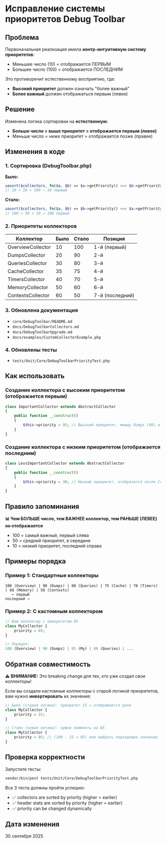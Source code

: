 # Исправление системы приоритетов Debug Toolbar

## Проблема

Первоначальная реализация имела **контр-интуитивную систему приоритетов**:
- Меньшее число (10) = отображается ПЕРВЫМ
- Большее число (100) = отображается ПОСЛЕДНИМ

Это противоречит естественному восприятию, где:
- **Высокий приоритет** должен означать "более важный"
- **Более важный** должен отображаться первым (левее)

## Решение

Изменена логика сортировки на **естественную**:
- **Больше число = выше приоритет = отображается первым (левее)**
- Меньше число = ниже приоритет = отображается позже (правее)

## Изменения в коде

### 1. Сортировка (DebugToolbar.php)

**Было:**
```php
uasort($collectors, fn($a, $b) => $a->getPriority() <=> $b->getPriority());
// 10 < 50 < 100 → 10 первый
```

**Стало:**
```php
uasort($collectors, fn($a, $b) => $b->getPriority() <=> $a->getPriority());
// 100 > 50 > 10 → 100 первый
```

### 2. Приоритеты коллекторов

| Коллектор         | Было | Стало | Позиция       |
|-------------------|------|-------|---------------|
| OverviewCollector | 10   | 100   | 1-й (первый)  |
| DumpsCollector    | 20   | 90    | 2-й           |
| QueriesCollector  | 30   | 80    | 3-й           |
| CacheCollector    | 35   | 75    | 4-й           |
| TimersCollector   | 40   | 70    | 5-й           |
| MemoryCollector   | 50   | 60    | 6-й           |
| ContextsCollector | 60   | 50    | 7-й (последний)|

### 3. Обновлена документация

- `core/DebugToolbar/README.md`
- `docs/DebugToolbarCollectors.md`
- `docs/DebugToolbarUpgrade.md`
- `docs/examples/CustomCollectorExample.php`

### 4. Обновлены тесты

- `tests/Unit/Core/DebugToolbarPriorityTest.php`

## Как использовать

### Создание коллектора с высоким приоритетом (отображается первым)

```php
class ImportantCollector extends AbstractCollector
{
    public function __construct()
    {
        $this->priority = 95; // Высокий приоритет, между Dumps (90) и Overview (100)
    }
}
```

### Создание коллектора с низким приоритетом (отображается последним)

```php
class LessImportantCollector extends AbstractCollector
{
    public function __construct()
    {
        $this->priority = 30; // Низкий приоритет, отобразится после Contexts (50)
    }
}
```

## Правило запоминания

**📊 Чем БОЛЬШЕ число, тем ВАЖНЕЕ коллектор, тем РАНЬШЕ (ЛЕВЕЕ) он отображается**

- 100 = самый важный, первый слева
- 50 = средний приоритет, в середине  
- 10 = низкий приоритет, последний справа

## Примеры порядка

### Пример 1: Стандартные коллекторы

```
100 (Overview) | 90 (Dumps) | 80 (Queries) | 75 (Cache) | 70 (Timers) | 60 (Memory) | 50 (Contexts)
   ← первый                                                                              последний →
```

### Пример 2: С кастомным коллектором

```php
// Ваш коллектор с приоритетом 85
class MyCollector { 
    priority = 85; 
}

// Порядок:
100 (Overview) | 90 (Dumps) | 85 (My) | 80 (Queries) | ...
```

## Обратная совместимость

⚠️ **ВНИМАНИЕ:** Это breaking change для тех, кто уже создал свои коллекторы!

Если вы создали кастомные коллекторы с старой логикой приоритетов, вам нужно **инвертировать** их значения:

```php
// Было (старая логика): приоритет 15 = отображается рано
class MyCollector {
    priority = 15;
}

// Стало (новая логика): нужно поменять на 85
class MyCollector {
    priority = 85; // (100 - 15 = 85) или выбрать подходящее значение
}
```

## Проверка корректности

Запустите тесты:

```bash
vendor/bin/pest tests/Unit/Core/DebugToolbarPriorityTest.php
```

Все 3 теста должны пройти успешно:
- ✅ collectors are sorted by priority (higher = earlier)
- ✅ header stats are sorted by priority (higher = earlier)  
- ✅ priority can be changed dynamically

## Дата изменения

30 сентября 2025
